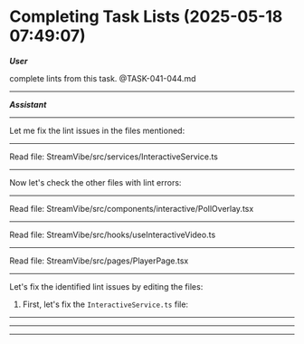 <!-- Generated by SpecStory -->

# Completing Task Lists (2025-05-18 07:49:07)

_**User**_

complete lints from this task. @TASK-041-044.md 

---

_**Assistant**_



---

Let me fix the lint issues in the files mentioned:

---

Read file: StreamVibe/src/services/InteractiveService.ts

---

Now let's check the other files with lint errors:

---

Read file: StreamVibe/src/components/interactive/PollOverlay.tsx

---

Read file: StreamVibe/src/hooks/useInteractiveVideo.ts

---

Read file: StreamVibe/src/pages/PlayerPage.tsx

---

Let's fix the identified lint issues by editing the files:

1. First, let's fix the `InteractiveService.ts` file:

---



---



---

